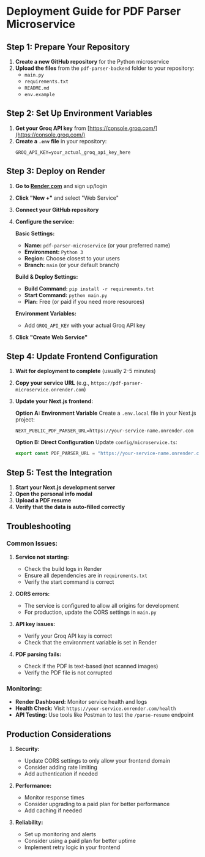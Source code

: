 # Deployment Guide for PDF Parser Microservice

## Step 1: Prepare Your Repository

1. **Create a new GitHub repository** for the Python microservice
2. **Upload the files** from the `pdf-parser-backend` folder to your repository:
   - `main.py`
   - `requirements.txt`
   - `README.md`
   - `env.example`

## Step 2: Set Up Environment Variables

1. **Get your Groq API key** from [https://console.groq.com/](https://console.groq.com/)
2. **Create a `.env` file** in your repository:
   ```
   GROQ_API_KEY=your_actual_groq_api_key_here
   ```

## Step 3: Deploy on Render

1. **Go to [Render.com](https://render.com)** and sign up/login
2. **Click "New +"** and select "Web Service"
3. **Connect your GitHub repository**
4. **Configure the service:**

   **Basic Settings:**
   - **Name:** `pdf-parser-microservice` (or your preferred name)
   - **Environment:** `Python 3`
   - **Region:** Choose closest to your users
   - **Branch:** `main` (or your default branch)

   **Build & Deploy Settings:**
   - **Build Command:** `pip install -r requirements.txt`
   - **Start Command:** `python main.py`
   - **Plan:** Free (or paid if you need more resources)

   **Environment Variables:**
   - Add `GROQ_API_KEY` with your actual Groq API key

5. **Click "Create Web Service"**

## Step 4: Update Frontend Configuration

1. **Wait for deployment to complete** (usually 2-5 minutes)
2. **Copy your service URL** (e.g., `https://pdf-parser-microservice.onrender.com`)
3. **Update your Next.js frontend:**

   **Option A: Environment Variable**
   Create a `.env.local` file in your Next.js project:
   ```
   NEXT_PUBLIC_PDF_PARSER_URL=https://your-service-name.onrender.com
   ```

   **Option B: Direct Configuration**
   Update `config/microservice.ts`:
   ```typescript
   export const PDF_PARSER_URL = "https://your-service-name.onrender.com";
   ```

## Step 5: Test the Integration

1. **Start your Next.js development server**
2. **Open the personal info modal**
3. **Upload a PDF resume**
4. **Verify that the data is auto-filled correctly**

## Troubleshooting

### Common Issues:

1. **Service not starting:**
   - Check the build logs in Render
   - Ensure all dependencies are in `requirements.txt`
   - Verify the start command is correct

2. **CORS errors:**
   - The service is configured to allow all origins for development
   - For production, update the CORS settings in `main.py`

3. **API key issues:**
   - Verify your Groq API key is correct
   - Check that the environment variable is set in Render

4. **PDF parsing fails:**
   - Check if the PDF is text-based (not scanned images)
   - Verify the PDF file is not corrupted

### Monitoring:

- **Render Dashboard:** Monitor service health and logs
- **Health Check:** Visit `https://your-service.onrender.com/health`
- **API Testing:** Use tools like Postman to test the `/parse-resume` endpoint

## Production Considerations

1. **Security:**
   - Update CORS settings to only allow your frontend domain
   - Consider adding rate limiting
   - Add authentication if needed

2. **Performance:**
   - Monitor response times
   - Consider upgrading to a paid plan for better performance
   - Add caching if needed

3. **Reliability:**
   - Set up monitoring and alerts
   - Consider using a paid plan for better uptime
   - Implement retry logic in your frontend 
